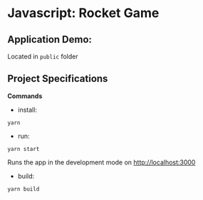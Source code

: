 # Javascript: Rocket Game 

## Application Demo: 

Located in `public` folder

## Project Specifications

**Commands**

- install: 
```
yarn
```

- run: 
```
yarn start
```
Runs the app in the development mode on [http://localhost:3000](http://localhost:3000)

- build: 
```
yarn build
```
